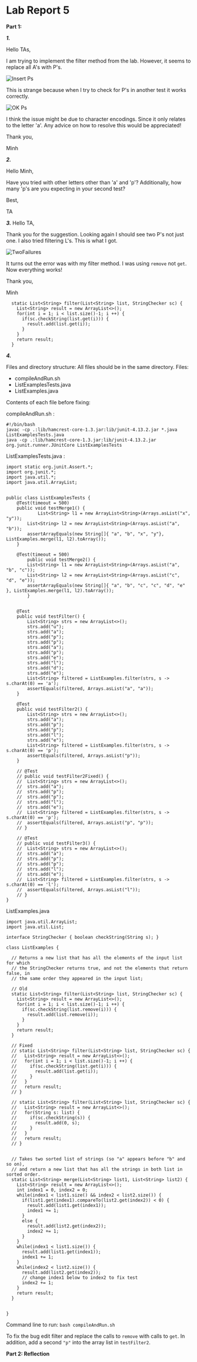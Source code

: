 # **Lab Report 5**
**Part 1:**

***1.***

Hello TAs,

I am trying to implement the filter method from the lab. However, it seems to replace all A's with P's.

![Insert Ps](ScreenshotLab5-1.png)

This is strange because when I try to check for P's in another test it works correctly.

![OK Ps](ScreenshotLab5-2.png)

I think the issue might be due to character encodings. Since it only relates to the letter 'a'. Any advice on how to resolve this would be appreciated!

Thank you,

Minh


***2.***

Hello Minh,

Have you tried with other letters other than 'a' and 'p'? Additionally, how many 'p's are you expecting in your second test?

Best,

TA

***3.***
Hello TA,

Thank you for the suggestion. Looking again I should see two P's not just one. I also tried filtering L's. This is what I got.

![TwoFailures](ScreenshotLab5-3.png)

It turns out the error was with my filter method. I was using `remove` not `get`. Now everything works!

Thank you,

Minh

```
  static List<String> filter(List<String> list, StringChecker sc) {
    List<String> result = new ArrayList<>();
    for(int i = 1; i < list.size()-1; i ++) {
      if(sc.checkString(list.get(i))) {
        result.add(list.get(i));
      }
    }
    return result;
  }
```
***4.***

Files and directory structure:
All files should be in the same directory.
Files:
- compileAndRun.sh
- ListExamplesTests.java
- ListExamples.java

Contents of each file before fixing:

compileAndRun.sh :
```
#!/bin/bash
javac -cp .:lib/hamcrest-core-1.3.jar:lib/junit-4.13.2.jar *.java ListExamplesTests.java
java -cp .:lib/hamcrest-core-1.3.jar:lib/junit-4.13.2.jar org.junit.runner.JUnitCore ListExamplesTests
```

ListExamplesTests.java :
```
import static org.junit.Assert.*;
import org.junit.*;
import java.util.*;
import java.util.ArrayList;


public class ListExamplesTests {
	@Test(timeout = 500)
	public void testMerge1() {
    		List<String> l1 = new ArrayList<String>(Arrays.asList("x", "y"));
		List<String> l2 = new ArrayList<String>(Arrays.asList("a", "b"));
		assertArrayEquals(new String[]{ "a", "b", "x", "y"}, ListExamples.merge(l1, l2).toArray());
	}
	
	@Test(timeout = 500)
        public void testMerge2() {
		List<String> l1 = new ArrayList<String>(Arrays.asList("a", "b", "c"));
		List<String> l2 = new ArrayList<String>(Arrays.asList("c", "d", "e"));
		assertArrayEquals(new String[]{ "a", "b", "c", "c", "d", "e" }, ListExamples.merge(l1, l2).toArray());
        }

	
	@Test
	public void testFilter() {
		List<String> strs = new ArrayList<>();
		strs.add("u");
		strs.add("a");
		strs.add("p");
		strs.add("p");
		strs.add("a");
		strs.add("p");
		strs.add("e");
		strs.add("l");
		strs.add("d");
		strs.add("e");
		List<String> filtered = ListExamples.filter(strs, s -> s.charAt(0) == 'a');
		assertEquals(filtered, Arrays.asList("a", "a"));
	}

	@Test
	public void testFilter2() {
		List<String> strs = new ArrayList<>();
		strs.add("a");
		strs.add("p");
		strs.add("p");
		strs.add("l");
		strs.add("e");
		List<String> filtered = ListExamples.filter(strs, s -> s.charAt(0) == 'p');
		assertEquals(filtered, Arrays.asList("p"));
	}

	// @Test
	// public void testFilter2Fixed() {
	// 	List<String> strs = new ArrayList<>();
	// 	strs.add("a");
	// 	strs.add("p");
	// 	strs.add("p");
	// 	strs.add("l");
	// 	strs.add("e");
	// 	List<String> filtered = ListExamples.filter(strs, s -> s.charAt(0) == 'p');
	// 	assertEquals(filtered, Arrays.asList("p", "p"));
	// }

	// @Test
	// public void testFilter3() {
	// 	List<String> strs = new ArrayList<>();
	// 	strs.add("a");
	// 	strs.add("p");
	// 	strs.add("p");
	// 	strs.add("l");
	// 	strs.add("e");
	// 	List<String> filtered = ListExamples.filter(strs, s -> s.charAt(0) == 'l');
	// 	assertEquals(filtered, Arrays.asList("l"));
	// }
}
```
ListExamples.java
```
import java.util.ArrayList;
import java.util.List;

interface StringChecker { boolean checkString(String s); }

class ListExamples {

  // Returns a new list that has all the elements of the input list for which
  // the StringChecker returns true, and not the elements that return false, in
  // the same order they appeared in the input list;
  
  // Old
  static List<String> filter(List<String> list, StringChecker sc) {
    List<String> result = new ArrayList<>();
    for(int i = 1; i < list.size()-1; i ++) {
      if(sc.checkString(list.remove(i))) {
        result.add(list.remove(i));
      }
    }
    return result;
  }

  // Fixed
  // static List<String> filter(List<String> list, StringChecker sc) {
  //   List<String> result = new ArrayList<>();
  //   for(int i = 1; i < list.size()-1; i ++) {
  //     if(sc.checkString(list.get(i))) {
  //       result.add(list.get(i));
  //     }
  //   }
  //   return result;
  // }
  
  // static List<String> filter(List<String> list, StringChecker sc) {
  //   List<String> result = new ArrayList<>();
  //   for(String s: list) {
  //     if(sc.checkString(s)) {
  //       result.add(0, s);
  //     }
  //   }
  //   return result;
  // }


  // Takes two sorted list of strings (so "a" appears before "b" and so on),
  // and return a new list that has all the strings in both list in sorted order.
  static List<String> merge(List<String> list1, List<String> list2) {
    List<String> result = new ArrayList<>();
    int index1 = 0, index2 = 0;
    while(index1 < list1.size() && index2 < list2.size()) {
      if(list1.get(index1).compareTo(list2.get(index2)) < 0) {
        result.add(list1.get(index1));
        index1 += 1;
      }
      else {
        result.add(list2.get(index2));
        index2 += 1;
      }
    }
    while(index1 < list1.size()) {
      result.add(list1.get(index1));
      index1 += 1;
    }
    while(index2 < list2.size()) {
      result.add(list2.get(index2));
      // change index1 below to index2 to fix test
      index2 += 1;
    }
    return result;
  }


}
```

Command line to run: `bash compileAndRun.sh`

To fix the bug edit filter and replace the calls to `remove` with calls to `get`. In addition, add a second `"p"` into the array list in `testFilter2`. 

**Part 2: Reflection**


